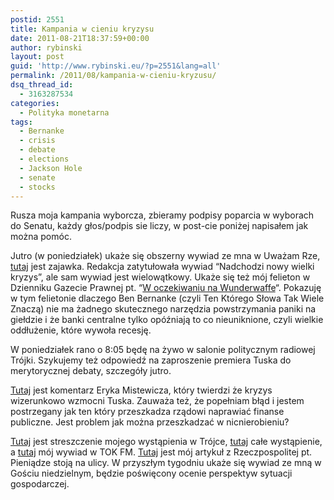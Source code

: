 ```yaml
---
postid: 2551
title: Kampania w cieniu kryzysu
date: 2011-08-21T18:37:59+00:00
author: rybinski
layout: post
guid: 'http://www.rybinski.eu/?p=2551&lang=all'
permalink: /2011/08/kampania-w-cieniu-kryzusu/
dsq_thread_id:
  - 3163287534
categories:
  - Polityka monetarna
tags:
  - Bernanke
  - crisis
  - debate
  - elections
  - Jackson Hole
  - senate
  - stocks
---
```

Rusza moja kampania wyborcza, zbieramy podpisy poparcia w wyborach do Senatu, każdy głos/podpis sie liczy, w post-cie poniżej napisałem jak można pomóc.

Jutro (w poniedziałek) ukaże się obszerny wywiad ze mna w Uważam Rze, [tutaj](http://uwazamrze.pl/2011/08/nadchodzi-nowy-wielki-kryzys/) jest zajawka. Redakcja zatytułowała wywiad “Nadchodzi nowy wielki kryzys”, ale sam wywiad jest wielowątkowy. Ukaże się też mój felieton w Dzienniku Gazecie Prawnej pt. “[W oczekiwaniu na Wunderwaffe](http://biznes.gazetaprawna.pl/komentarze/540204,rybinski_w_oczekiwaniu_na_wunderwaffe.html)“. Pokazuję w tym felietonie dlaczego Ben Bernanke (czyli Ten Którego Słowa Tak Wiele Znaczą) nie ma żadnego skutecznego narzędzia powstrzymania paniki na giełdzie i że banki centralne tylko opóźniają to co nieuniknione, czyli wielkie oddłużenie, które wywoła recesję.

W poniedziałek rano o 8:05 będę na żywo w salonie politycznym radiowej Trójki. Szykujemy też odpowiedź na zaproszenie premiera Tuska do merytorycznej debaty, szczegóły jutro.

[Tutaj](http://www.rp.pl/artykul/9157,704762-Kryzys-gospodarczy-nie-zabije-Donalda-Tuska.html) jest komentarz Eryka Mistewicza, który twierdzi że kryzys wizerunkowo wzmocni Tuska. Zauważa też, że popełniam błąd i jestem postrzegany jak ten który przeszkadza rządowi naprawiać finanse publiczne. Jest problem jak można przeszkadzać w nicnierobieniu?

[Tutaj](http://www.polskieradio.pl/5/3/Artykul/423188,Rybinski-Obywatele-maja-szanse-odwrocic-uklad) jest streszczenie mojego wystąpienia w Trójce, [tutaj](http://www.polskieradio.pl/9/299/Artykul/423192,Polski-parlament-potrzebuje-druzyny-profesjonalistow) całe wystąpienie, a [tutaj](http://www.tokfm.pl/Tokfm/1,103454,10163723,Zwiazki_partnerskie___Poruszajmy_tematy_naprawde_wazne_.html) mój wywiad w TOK FM. [Tutaj](http://www.rp.pl/artykul/707148,707150-Pieniadze--stoja-na-ulicy-.html) jest mój artykuł z Rzeczpospolitej pt. Pieniądze stoją na ulicy. W przyszłym tygodniu ukaże się wywiad ze mną w Gościu niedzielnym, będzie poświęcony ocenie perspektyw sytuacji gospodarczej.

